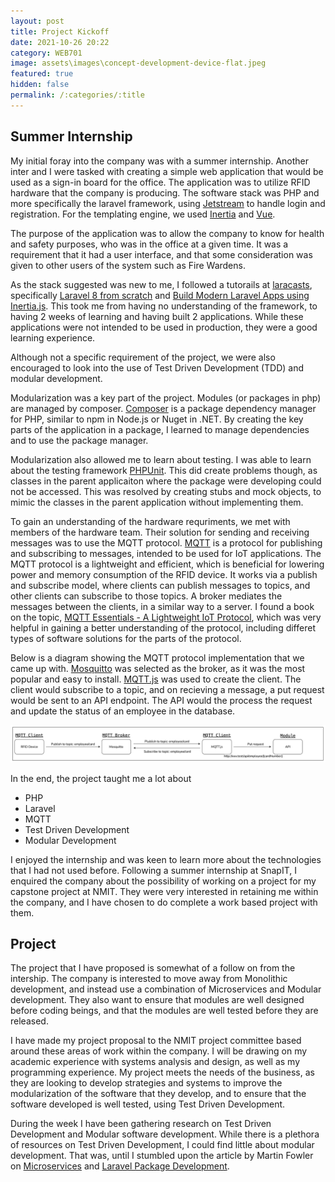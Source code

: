 ```yaml
---
layout: post
title: Project Kickoff
date: 2021-10-26 20:22
category: WEB701
image: assets\images\concept-development-device-flat.jpeg
featured: true
hidden: false
permalink: /:categories/:title
---
```


## Summer Internship

My initial foray into the company was with a summer internship. Another inter and I were tasked with creating a simple 
web application that would be used as a sign-in board for the office. The application was to utilize RFID hardware that the 
company is producing. The software stack was PHP and more specifically the laravel framework, using 
[Jetstream](https://jetstream.laravel.com/2.x/introduction.html) to handle login and registration. For the templating
engine, we used [Inertia](https://inertiajs.com/) and [Vue](https://vuejs.org/).

The purpose of the application was to allow the company to know for health and safety purposes, who was in the office at 
a given time. It was a requirement that it had a user interface, and that some consideration was given to other users of 
the system such as Fire Wardens.

As the stack suggested was new to me, I followed a tutorails at [laracasts](https://laracasts.com), specifically 
[Laravel 8 from scratch](https://laracasts.com/series/laravel-8-from-scratch) and 
[Build Modern Laravel Apps using Inertia.js](https://laracasts.com/series/build-modern-laravel-apps-using-inertia-js).
This took me from having no understanding of the framework, to having 2 weeks of learning and having built 2 applications.
While these applications were not intended to be used in production, they were a good learning experience.

Although not a specific requirement of the project, we were also encouraged to look into the use of Test Driven Development (TDD)
 and modular development. 

Modularization was a key part of the project. Modules (or packages in php) are managed by composer. [Composer](https://getcomposer.org/)
 is a package dependency manager for PHP, similar to npm in Node.js or Nuget in .NET. By creating the key parts of the application
in a package, I learned to manage dependencies and to use the package manager.

Modularization also allowed me to learn about testing. I was able to learn about the testing framework [PHPUnit](https://phpunit.de/).
This did create problems though, as classes in the parent applicaiton where the package were developing could not be accessed.
This was resolved by creating stubs and mock objects, to mimic the classes in the parent application without implementing them.

To gain an understanding of the hardware requriments, we met with members of the hardware team. Their solution for sending and receiving
messages was to use the MQTT protocol. [MQTT](https://www.mqtt.org/) is a protocol for publishing and subscribing to messages,
intended to be used for IoT applications. The MQTT protocol is a lightweight and efficient, which is beneficial for lowering
power and memory consumption of the RFID device. It works via a publish and subscribe model, where clients can publish 
messages to topics, and other clients can subscribe to those topics. A broker mediates the messages between the clients, 
in a similar way to a server. I found a book on the topic, 
[MQTT Essentials - A Lightweight IoT Protocol](https://www.packtpub.com/mqtt-essentials-a-lightweight-iot-protocol/book),
which was very helpful in gaining a better understanding of the protocol, including differet types of software solutions 
for the parts of the protocol.

Below is a diagram showing the MQTT protocol implementation that we came up with. [Mosquitto](https://mosquitto.org/) was 
selected as the broker, as it was the most popular and easy to install. [MQTT.js](https://www.npmjs.com/package/mqtt) was 
used to create the client. The client would subscribe to a topic, and on recieving a message, a put request would be sent
to an API endpoint. The API would the process the request and update the status of an employee in the database.

![MQTT](../../assets/images/mqtt.png)

In the end, the project taught me a lot about 

* PHP
* Laravel
* MQTT
* Test Driven Development
* Modular Development

I enjoyed the internship and was keen to learn more about the technologies that I had not used before.
Following a summer internship at SnapIT, I enquired the company about the possibility of working on a project for my
capstone project at NMIT. They were very interested in retaining me within the company, and I have chosen to do complete
a work based project with them.

## Project

The project that I have proposed is somewhat of a follow on from the intership. The company is interested to move away
from Monolithic development, and instead use a combination of Microservices and Modular development. They also want to 
ensure that modules are well designed before coding beings, and that the modules are well tested before they are released.

I have made my project proposal to the NMIT project committee based around these areas of work within the company. I will 
be drawing on my academic experience with systems analysis and design, as well as my programming experience. My project 
meets the needs of the business, as they are looking to develop strategies and systems to improve the modularization 
of the software that they develop, and to ensure that the software developed is well tested, using Test Driven Development.

During the week I have been gathering research on Test Driven Development and Modular software development. While there 
is a plethora of resources on Test Driven Development, I could find little about modular development. That was, until I 
stumbled upon the article by Martin Fowler on [Microservices](https://martinfowler.com/articles/microservices.html) and 
[Laravel Package Development](https://laravelpackage.com/).
